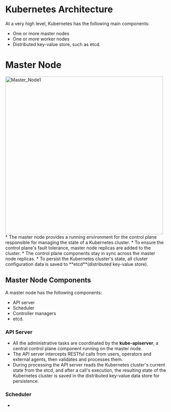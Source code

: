 # Kubernetes Architecture
At a very high level, Kubernetes has the following main components:
* One or more master nodes
* One or more worker nodes
* Distributed key-value store, such as etcd.

# Master Node
<img width="494" alt="Master_Node1" src="https://user-images.githubusercontent.com/13077629/59637147-bb5b2280-911a-11e9-8534-278182899326.png">
* The master node provides a running environment for the control plane responsible for managing the state of a Kubernetes cluster.
* To ensure the control plane's fault tolerance, master node replicas are added to the cluster.
* The control plane components stay in sync across the master node replicas.
* To persist the Kubernetes cluster's state, all cluster configuration data is saved to **etcd**(distributed key-value store).

## Master Node Components
A master node has the following components:
* API server
* Scheduler
* Controller managers
* etcd.

### API Server
* All the administrative tasks are coordinated by the **kube-apiserver**, a central control plane component running on the master node. 
* The API server intercepts RESTful calls from users, operators and external agents, then validates and processes them. 
* During processing the API server reads the Kubernetes cluster's current state from the etcd, and after a call's execution, the resulting state of the Kubernetes cluster is saved in the distributed key-value data store for persistence.

### Scheduler
* 
